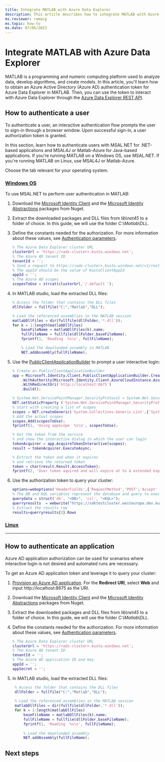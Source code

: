 ```yaml
---
title: Integrate MATLAB with Azure Data Explorer
description: This article describes how to integrate MATLAB with Azure Data Explorer.
ms.reviewer: ramacg
ms.topic: how-to
ms.date: 07/05/2023
---
```


# Integrate MATLAB with Azure Data Explorer

MATLAB is a programming and numeric computing platform used to analyze data, develop algorithms, and create models. In this article, you'll learn how to obtain an Azure Active Directory (Azure AD) authentication token for Azure Data Explorer in MATLAB. Then, you can use the token to interact with Azure Data Explorer through the [Azure Data Explorer REST API](kusto/api/rest/index.md).

## How to authenticate a user

To authenticate a user, an interactive authentication flow prompts the user to sign-in through a browser window. Upon successful sign-in, a user authorization token is granted.

In this section, learn how to authenticate users with MSAL.NET for .NET-based applications and MSAL4J or Matlab-Azure for Java-based applications. If you're running MATLAB on a Windows OS, use MSAL.NET. If you're running MATLAB on Linux, use MSAL4J or Matlab-Azure.

Choose the tab relevant for your operating system.

### [Windows OS](#tab/windows)

To use MSAL.NET to perform user authentication in MATLAB:

1. Download the [Microsoft Identity Client](https://www.nuget.org/packages/Microsoft.Identity.Client) and the [Microsoft Identity Abstractions](https://www.nuget.org/packages/Microsoft.IdentityModel.Abstractions) packages from Nuget.

1. Extract the downloaded packages and DLL files from *lib\net45* to a folder of choice. In this guide, we will use the folder *C:\Matlab\DLL*.

1. Define the constants needed for the authorization. For more information about these values, see [Authentication parameters](kusto/api/rest/authenticate-with-msal.md#authentication-parameters).

    ```matlab
    % The Azure Data Explorer cluster URL
    clusterUrl = 'https://<adx-cluster>.kusto.windows.net';
    % The Azure AD tenant ID
    tenantId = '';
    % Send a request to https://<adx-cluster>.kusto.windows.net/v1/rest/auth/metadata
    % The appId should be the value of KustoClientAppId
    appId = '';
    % The Azure AD scopes
    scopesToUse = strcat(clusterUrl,'/.default ');
    ```

1. In MATLAB studio, load the extracted DLL files:

    ```matlab
    % Access the folder that contains the DLL files
    dllFolder = fullfile("C:","Matlab","DLL");
    
    % Load the referenced assemblies in the MATLAB session
    matlabDllFiles = dir(fullfile(dllFolder,'*.dll'));
    for k = 1:length(matlabDllFiles)
        baseFileName = matlabDllFiles(k).name;
        fullFileName = fullfile(dllFolder,baseFileName);
        fprintf(1, 'Reading  %s\n', fullFileName);

        % Load the downloaded assembly in MATLAB
        NET.addAssembly(fullFileName);
    ```

1. Use the [PublicClientApplicationBuilder](/dotnet/api/microsoft.identity.client.publicclientapplicationbuilder) to prompt a user interactive login:

    ```matlab
    % Create an PublicClientApplicationBuilder
    app = Microsoft.Identity.Client.PublicClientApplicationBuilder.Create(appId)
        .WithAuthority(Microsoft.Identity.Client.AzureCloudInstance.AzurePublic,tenantId)
        .WithRedirectUri('http://localhost:8675')
        .Build();

    % System.Net.ServicePointManager.SecurityProtocol = System.Net.SecurityProtocolType.Tls12;
    NET.setStaticProperty ('System.Net.ServicePointManager.SecurityProtocol',System.Net.SecurityProtocolType.Tls12)
    % Start with creating a list of scopes
    scopes = NET.createGeneric('System.Collections.Generic.List',{'System.String'});
    % Add the actual scopes
    scopes.Add(scopesToUse);
    fprintf(1, 'Using appScope  %s\n', scopesToUse);
    
    % Get the token from the service
    % and show the interactive dialog in which the user can login
    tokenAcquirer = app.AcquireTokenInteractive(scopes);
    result = tokenAcquirer.ExecuteAsync;
    
    % Extract the token and when it expires
    % and retrieve the returned token
    token = char(result.Result.AccessToken);
    fprintf(2, 'User token aquired and will expire at %s & extended expires at %s', result.Result.ExpiresOn.LocalDateTime.ToString,result.Result.ExtendedExpiresOn.ToLocalTime.ToString);
    ```

1. Use the authorization token to query your cluster:

    ```matlab
    options=weboptions('HeaderFields',{'RequestMethod','POST';'Accept' 'application/json';'Authorization' ['Bearer ', token]; 'Content-Type' 'application/json; charset=utf-8'; 'Connection' 'Keep-Alive'; 'x-ms-app' 'Matlab'; 'x-ms-client-request-id' 'Matlab-Query-Request'});
    % The DB and KQL variables represent the database and query to execute
    querydata = struct('db', "<DB>", 'csl', "<KQL>");
    querryresults  = webwrite("https://sdktestcluster.westeurope.dev.kusto.windows.net/v2/rest/query", querydata, options);
    % Extract the results row
    results=querryresults{3}.Rows
    ```

### [Linux](#tab/linux)

---

## How to authenticate an application

Azure AD application authorization can be used for scenarios where interactive login is not desired and automated runs are necessary.

To get an Azure AD application token and leverage it to query your cluster:

1. [Provision an Azure AD application](provision-azure-ad-app.md). For the **Redirect URI**, select **Web** and input http://localhost:8675 as the URI.

1. Download the [Microsoft Identity Client](https://www.nuget.org/packages/Microsoft.Identity.Client) and the [Microsoft Identity Abstractions](https://www.nuget.org/packages/Microsoft.IdentityModel.Abstractions) packages from Nuget.

1. Extract the downloaded packages and DLL files from *lib\net45* to a folder of choice. In this guide, we will use the folder *C:\Matlab\DLL*.

1. Define the constants needed for the authorization. For more information about these values, see [Authentication parameters](kusto/api/rest/authenticate-with-msal.md#authentication-parameters).

    ```matlab
    % The Azure Data Explorer cluster URL
    clusterUrl = 'https://<adx-cluster>.kusto.windows.net';
    % The Azure AD tenant ID
    tenantId = '';
    % The Azure AD application ID and key
    appId = '';
    appSecret = '';
    ```

1. In MATLAB studio, load the extracted DLL files:

   ```matlab
    % Access the folder that contains the DLL files
    dllFolder = fullfile("C:","Matlab","DLL");
    
    % Load the referenced assemblies in the MATLAB session
    matlabDllFiles = dir(fullfile(dllFolder,'*.dll'));
    for k = 1:length(matlabDllFiles)
        baseFileName = matlabDllFiles(k).name;
        fullFileName = fullfile(dllFolder,baseFileName);
        fprintf(1, 'Reading  %s\n', fullFileName);
    
        % Load the downloaded assembly
        NET.addAssembly(fullFileName);
   ```

## Next steps
